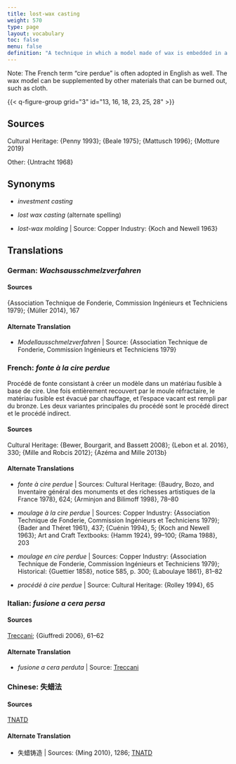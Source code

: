 ```yaml
---
title: lost-wax casting
weight: 570
type: page
layout: vocabulary
toc: false
menu: false
definition: "A technique in which a model made of wax is embedded in a %%refractory mold%% that is heated, thereby melting out the wax and creating a void to be filled with molten metal. Two primary variations of the technique are referred to as “direct” or “indirect” lost-wax casting, depending on whether the original model is the one sacrificed in the process. See [GI§2](#GI§2)."
---
```


<div class="backmatter">
Note: The French term “cire perdue” is often adopted in English as well. The wax model can be supplemented by other materials that can be burned out, such as cloth.
</div>

{{< q-figure-group grid="3" id="13, 16, 18, 23, 25, 28" >}}

## Sources

Cultural Heritage: {Penny 1993}; {Beale 1975}; {Mattusch 1996}; {Motture 2019}

Other: {Untracht 1968}

## Synonyms

- *investment casting*

- *lost wax casting* (alternate spelling)

- *lost-wax molding* | Source: Copper Industry: {Koch and Newell 1963}

## Translations

<div class="accordion">

### **German**: *Wachsausschmelzverfahren*

#### Sources

{Association Technique de Fonderie, Commission Ingénieurs et Techniciens 1979}; {Müller 2014}, 167

#### Alternate Translation

- *Modellausschmelzverfahren* | Source: {Association Technique de Fonderie, Commission Ingénieurs et Techniciens 1979}

### **French**: *fonte à la cire perdue*

Procédé de fonte consistant à créer un modèle dans un matériau fusible à base de cire. Une fois entièrement recouvert par le moule réfractaire, le matériau fusible est évacué par chauffage, et l’espace vacant est rempli par du bronze. Les deux variantes principales du procédé sont le procédé direct et le procédé indirect.

#### Sources

Cultural Heritage: {Bewer, Bourgarit, and Bassett 2008}; {Lebon et al. 2016}, 330; {Mille and Robcis 2012}; {Azéma and Mille 2013b}

#### Alternate Translations

- *fonte à cire perdue* | Sources: Cultural Heritage: {Baudry, Bozo, and Inventaire général des monuments et des richesses artistiques de la France 1978}, 624; {Arminjon and Bilimoff 1998}, 78–80

- *moulage à la cire perdue* | Sources: Copper Industry: {Association Technique de Fonderie, Commission Ingénieurs et Techniciens 1979}; {Bader and Théret 1961}, 437; {Cuénin 1994}, 5; {Koch and Newell 1963}; Art and Craft Textbooks: {Hamm 1924}, 99–100; {Rama 1988}, 203

- *moulage en cire perdue* | Sources: Copper Industry: {Association Technique de Fonderie, Commission Ingénieurs et Techniciens 1979}; Historical: {Guettier 1858}, notice 585, p. 300; {Laboulaye 1861}, 81–82

- *procédé à cire perdue* | Source: Cultural Heritage: {Rolley 1994}, 65

### **Italian**: *fusione a cera persa*

#### Sources

[Treccani](http://www.treccani.it/vocabolario/cera1/); {Giuffredi 2006}, 61–62   

#### Alternate Translation

- *fusione a cera perduta* | Source: [Treccani](http://www.treccani.it/vocabolario/cera1/)

### **Chinese**: 失蜡法

#### Sources

[TNATD](https://terms.naer.edu.tw/detail/3610078/?index=4)

#### Alternate Translation

- 失蜡铸造 | Sources: {Ming 2010}, 1286; [TNATD](https://terms.naer.edu.tw/detail/3610078/?index=4)
